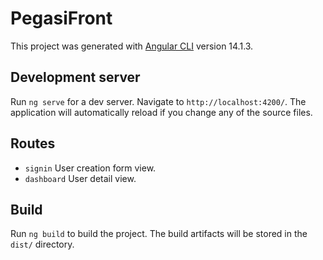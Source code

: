 # PegasiFront

This project was generated with [Angular CLI](https://github.com/angular/angular-cli) version 14.1.3.

## Development server

Run `ng serve` for a dev server. Navigate to `http://localhost:4200/`. The application will automatically reload if you change any of the source files.

## Routes

* `signin` User creation form view.
* `dashboard` User detail view.

## Build

Run `ng build` to build the project. The build artifacts will be stored in the `dist/` directory.
